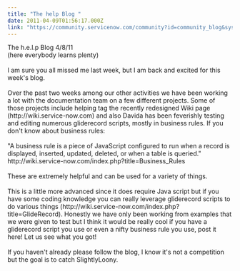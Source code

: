 ```yaml
---
title: "The help Blog "
date: 2011-04-09T01:56:17.000Z
link: "https://community.servicenow.com/community?id=community_blog&sys_id=bcbc6a25dbd0dbc01dcaf3231f96191a"
---
```

<p>The h.e.l.p Blog 4/8/11<br />(here everybody learns plenty)<br /><br />I am sure you all missed me last week, but I am back and excited for this week's blog.<br /><br />Over the past two weeks among our other activities we have been working a lot with the documentation team on a few different projects. Some of those projects include helping tag the recently redesigned Wiki page (http://wiki.service-now.com) and also Davida has been feverishly testing and editing numerous gliderecord scripts, mostly in business rules. If you don't know about business rules:<br /><br />"A business rule is a piece of JavaScript configured to run when a record is displayed, inserted, updated, deleted, or when a table is queried."<br />http://wiki.service-now.com/index.php?title=Business_Rules<br /><br />These are extremely helpful and can be used for a variety of things. <br /><br />This is a little more advanced since it does require Java script but if you have some coding knowledge you can really leverage gliderecord scripts to do various things (http://wiki.service-now.com/index.php?title=GlideRecord). Honestly we have only been working from examples that we were given to test but I think it would be really cool if you have a gliderecord script you use or even a nifty business rule you use, post it here! Let us see what you got! <br /><br />If you haven't already please follow the blog, I know it's not a competition but the goal is to catch SlightlyLoony.</p>